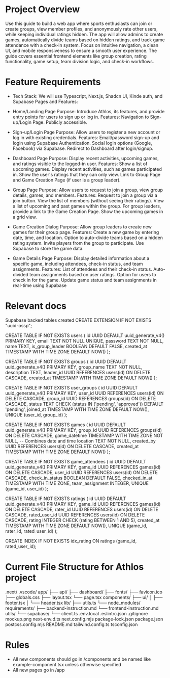 # Project Overview
Use this guide to build a web app where sports enthusiasts can join or create groups, view member profiles, and anonymously rate other users, while keeping individual ratings hidden. The app will allow admins to create games, automatically divide teams based on hidden ratings, and track game attendance with a check-in system. Focus on intuitive navigation, a clean UI, and mobile responsiveness to ensure a smooth user experience. The guide covers essential frontend elements like group creation, rating functionality, game setup, team division logic, and check-in workflows.

# Feature Requirements
- Tech Stack: We will use Typescript, Next.js, Shadcn UI, Kinde auth, and Supabase
Pages and Features:
- Home/Landing Page
        Purpose: Introduce Athlos, its features, and provide entry points for users to sign up or log in.
        Features:
            Navigation to Sign-up/Login Page.
            Publicly accessible.

- Sign-up/Login Page
        Purpose: Allow users to register a new account or log in with existing credentials.
        Features:
            Email/password sign-up and login using Supabase Authentication.
            Social login options (Google, Facebook) via Supabase.
            Redirect to Dashboard after login/signup.

- Dashboard Page
        Purpose: Display recent activities, upcoming games, and ratings visible to the logged-in user.
        Features:
            Show a list of upcoming games.
            Display recent activities, such as games participated in.
            Show the user's ratings that they can only view.
            Link to Group Page and Game Creation Page (if user is a group leader).

- Group Page
        Purpose: Allow users to request to join a group, view group details, games, and members.
        Features:
            Request to join a group via a join button.
            View the list of members (without seeing their ratings).
            View a list of upcoming and past games within the group.
            For group leaders, provide a link to the Game Creation Page.
            Show the upcoming games in a grid view. 

- Game Creation Dialog
        Purpose: Allow group leaders to create new games for their group page.
        Features:
            Create a new game by entering date, time, and location.
            Option to auto-divide teams based on a hidden rating system.
            Invite players from the group to participate.
            Use Supabase to store the game data.

- Game Details Page
        Purpose: Display detailed information about a specific game, including attendees, check-in status, and team assignments.
        Features:
            List of attendees and their check-in status.
            Auto-divided team assignments based on user ratings.
            Option for users to check in for the game.
            Update game status and team assignments in real-time using Supabase

# Relevant docs
Supabase backed tables created
CREATE EXTENSION IF NOT EXISTS "uuid-ossp";

CREATE TABLE IF NOT EXISTS users (
    id UUID DEFAULT uuid_generate_v4() PRIMARY KEY,
    email TEXT NOT NULL UNIQUE,
    password TEXT NOT NULL,
    name TEXT,
    is_group_leader BOOLEAN DEFAULT FALSE,
    created_at TIMESTAMP WITH TIME ZONE DEFAULT NOW()
);


CREATE TABLE IF NOT EXISTS groups (
    id UUID DEFAULT uuid_generate_v4() PRIMARY KEY,
    group_name TEXT NOT NULL,
    description TEXT,
    leader_id UUID REFERENCES users(id) ON DELETE CASCADE,
    created_at TIMESTAMP WITH TIME ZONE DEFAULT NOW()
);


CREATE TABLE IF NOT EXISTS user_groups (
    id UUID DEFAULT uuid_generate_v4() PRIMARY KEY,
    user_id UUID REFERENCES users(id) ON DELETE CASCADE,
    group_id UUID REFERENCES groups(id) ON DELETE CASCADE,
    status TEXT CHECK (status IN ('pending', 'approved')) DEFAULT 'pending',
    joined_at TIMESTAMP WITH TIME ZONE DEFAULT NOW(),
    UNIQUE (user_id, group_id)
);


CREATE TABLE IF NOT EXISTS games (
    id UUID DEFAULT uuid_generate_v4() PRIMARY KEY,
    group_id UUID REFERENCES groups(id) ON DELETE CASCADE,
    game_datetime TIMESTAMP WITH TIME ZONE NOT NULL, -- Combines date and time
    location TEXT NOT NULL,
    created_by UUID REFERENCES users(id) ON DELETE CASCADE,
    created_at TIMESTAMP WITH TIME ZONE DEFAULT NOW()
);


CREATE TABLE IF NOT EXISTS game_attendees (
    id UUID DEFAULT uuid_generate_v4() PRIMARY KEY,
    game_id UUID REFERENCES games(id) ON DELETE CASCADE,
    user_id UUID REFERENCES users(id) ON DELETE CASCADE,
    check_in_status BOOLEAN DEFAULT FALSE,
    checked_in_at TIMESTAMP WITH TIME ZONE,
    team_assignment INTEGER,
    UNIQUE (game_id, user_id)
);


CREATE TABLE IF NOT EXISTS ratings (
    id UUID DEFAULT uuid_generate_v4() PRIMARY KEY,
    game_id UUID REFERENCES games(id) ON DELETE CASCADE,
    rater_id UUID REFERENCES users(id) ON DELETE CASCADE,
    rated_user_id UUID REFERENCES users(id) ON DELETE CASCADE,
    rating INTEGER CHECK (rating BETWEEN 1 AND 5),
    created_at TIMESTAMP WITH TIME ZONE DEFAULT NOW(),
    UNIQUE (game_id, rater_id, rated_user_id)
);

CREATE INDEX IF NOT EXISTS idx_rating ON ratings (game_id, rated_user_id);

# Current File Structure for Athlos project
.next/
.vscode/
app/
├── api/
├── dashboard/
├── fonts/
├── favicon.ico
├── globals.css
├── layout.tsx
└── page.tsx
components/
├── ui/
│   ├── footer.tsx
│   └── header.tsx
lib/
├── utils.ts
└── node_modules/
requirements/
├── backend-instruction.md
└── frontend-instruction.md
utils/
└── supabase/
    └── client.ts
.env.local
.eslintrc.json
.gitignore
mockup.png
next-env.d.ts
next.config.mjs
package-lock.json
package.json
postcss.config.mjs
README.md
tailwind.config.ts
tsconfig.json


# Rules
- All new components should go in /components and be named like example-component.tsx unless otherwise specified 
- All new pages go in /app